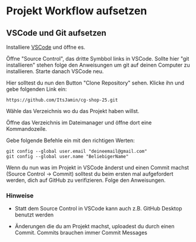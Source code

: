 # Projekt Workflow aufsetzen

## VSCode und Git aufsetzen
Installiere [VSCode](https://code.visualstudio.com/download) und öffne es.

Öffne "Source Control", das dritte Symbbol links in VSCode.
Sollte hier "git installieren" stehen folge den Anweisungen um git auf deinen Computer zu installieren. Starte danach VSCode neu.


Hier solltest du nun den Button "Clone Repository" sehen. Klicke ihn und gebe folgenden Link ein:
```
https://github.com/ItsJamin/cg-shop-25.git
```

Wähle das Verzeichnis wo du das Projekt haben willst.

Öffne das Verzeichnis im Dateimanager und öffne dort eine Kommandozeile.

Gebe folgende Befehle ein mit den richtigen Werten:
```
git config --global user.email "deineemail@gmail.com"
git config --global user.name "BeliebigerName"
```

Wenn du nun was im Projekt in VSCode änderst und einen Commit machst (Source Control -> Commit) solltest du beim ersten mal aufgefordert werden, dich auf GitHub zu verifizieren. Folge den Anweisungen.

### Hinweise
- Statt dem Source Control in VSCode kann auch z.B. GitHub Desktop benutzt werden

- Änderungen die du am Projekt machst, uploadest du durch einen Commit. Commits brauchen immer Commit Messages